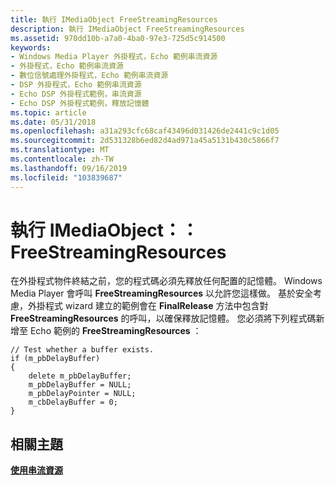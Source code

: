 ```yaml
---
title: 執行 IMediaObject FreeStreamingResources
description: 執行 IMediaObject FreeStreamingResources
ms.assetid: 970dd10b-a7a0-4ba0-97e3-725d5c914500
keywords:
- Windows Media Player 外掛程式，Echo 範例串流資源
- 外掛程式，Echo 範例串流資源
- 數位信號處理外掛程式，Echo 範例串流資源
- DSP 外掛程式，Echo 範例串流資源
- Echo DSP 外掛程式範例，串流資源
- Echo DSP 外掛程式範例，釋放記憶體
ms.topic: article
ms.date: 05/31/2018
ms.openlocfilehash: a31a293cfc68caf43496d031426de2441c9c1d05
ms.sourcegitcommit: 2d531328b6ed82d4ad971a45a5131b430c5866f7
ms.translationtype: MT
ms.contentlocale: zh-TW
ms.lasthandoff: 09/16/2019
ms.locfileid: "103839687"
---
```

# <a name="implementing-imediaobjectfreestreamingresources"></a>執行 IMediaObject：： FreeStreamingResources

在外掛程式物件終結之前，您的程式碼必須先釋放任何配置的記憶體。 Windows Media Player 會呼叫 **FreeStreamingResources** 以允許您這樣做。 基於安全考慮，外掛程式 wizard 建立的範例會在 **FinalRelease** 方法中包含對 **FreeStreamingResources** 的呼叫，以確保釋放記憶體。 您必須將下列程式碼新增至 Echo 範例的 **FreeStreamingResources** ：


```
// Test whether a buffer exists.
if (m_pbDelayBuffer)
{
    delete m_pbDelayBuffer;
    m_pbDelayBuffer = NULL;
    m_pbDelayPointer = NULL;
    m_cbDelayBuffer = 0;
}
```



## <a name="related-topics"></a>相關主題

<dl> <dt>

[**使用串流資源**](working-with-streaming-resources.md)
</dt> </dl>

 

 




